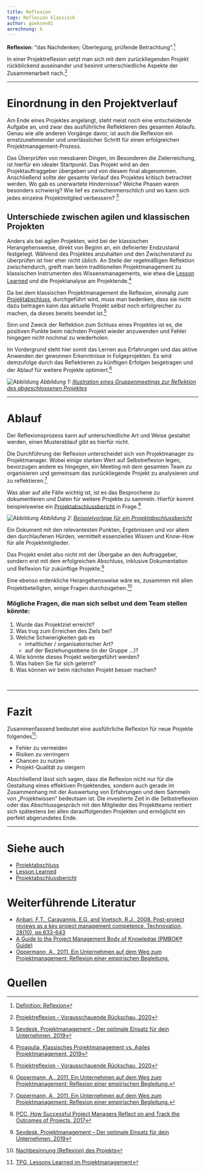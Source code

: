 ```yaml
---
title: Reflexion
tags: Reflexion klassisch 
author: goekcen01
anrechnung: k
---
```



**Reflexion**: "das Nachdenken; Überlegung, prüfende Betrachtung".[^1]

In einer Projektreflexion setzt man sich mit dem zurückliegenden Projekt rückblickend auseinander und besinnt unterschiedliche Aspekte der Zusammenarbeit nach.[^2] <br><hr>


# Einordnung in den Projektverlauf

Am Ende eines Projektes angelangt, steht meist noch eine entscheidende Aufgabe an, und zwar das ausführliche Reflektieren des gesamten Ablaufs. Genau wie alle anderen Vorgänge davor, ist auch die Reflexion ein ernstzunehmender und unerlässlicher Schritt für einen erfolgreichen Projektmanagement-Prozess.

Das Überprüfen von messbaren Dingen, im Besonderen die Zielerreichung, ist hierfür ein idealer Startpunkt. Das Projekt wird an den Projektauftraggeber übergeben und von diesem final abgenommen. Anschließend sollte der gesamte Verlauf des Projektes kritisch betrachtet werden. Wo gab es unerwartete Hindernisse? Welche Phasen waren besonders schwierig? Wie lief es zwischenmenschlich und wo kann sich jedes einzelne Projektmitglied verbessern? [^3]

## Unterschiede zwischen agilen und klassischen Projekten

Anders als bei agilen Projekten, wird bei der klassischen Herangehensweise, direkt von Beginn an, ein definierter Endzustand festgelegt. 
Während des Projektes anzuhalten und den Zwischenstand zu überprüfen ist hier eher nicht üblich.
An Stelle der regelmäßigen Reflektion zwischendurch, greift man beim traditionellen Projektmanagement zu klassischen Instrumenten des Wissensmanagements, wie etwa die [Lesson Learned](Lessons_Learned.md) und die Projektanalyse am Projektende.[^4]

Da bei dem klassischen Projektmanagement die Reflexion, einmalig zum [Projektabschluss](Projektabschluss.md), durchgeführt wird, muss man bedenken, dass sie nicht dazu beitragen kann das aktuelle Projekt selbst noch erfolgreicher zu machen, da dieses bereits beendet ist.[^2] 

Sinn und Zweck der Reflektion zum Schluss eines Projektes ist es, die positiven Punkte beim nächsten Projekt wieder anzuwenden und Fehler hingegen nicht nochmal zu wiederholen.

Im Vordergrund steht hier somit das Lernen aus Erfahrungen und das aktive Anwenden der gewonnen Erkenntnisse in Folgeprojekten. 
Es wird demzufolge durch das Reflektieren zu künftigen Erfolgen beigetragen und der Ablauf für weitere Projekte optimiert.[^8]

![Abbildung](Reflexion/what-is-project-management-process.png)
*Abbildung 1: [Illustration eines Gruppenmeetings zur Reflektion des abgeschlossenen Projektes](https://images.app.goo.gl/SCjDD73gDcpNFknX6)* <br><hr>

# Ablauf

Der Reflexionsprozess kann auf unterschiedliche Art und Weise gestaltet werden, einen Musterablauf gibt es hierfür nicht.

Die Durchführung der Reflexion unterscheidet sich von Projektmanager zu Projektmanager. Wobei einige starken Wert auf Selbstreflexion legen, bevorzugen andere es hingegen, ein Meeting mit dem gesamten Team zu organisieren und gemeinsam das zurückliegende Projekt zu analysieren und zu reflektieren.[^8]

Was aber auf alle Fälle wichtig ist, ist es das Besprochene zu dokumentieren und Daten für weitere Projekte zu sammeln. Hierfür kommt beispielsweise ein [Projektabschlussbericht](Projektabschlussbericht.md) in Frage.[^5]

![Abbildung](Reflexion/440836_1_De_5_Fig2_HTML.png)
*Abbildung 2: [Beispielvorlage für ein Projektabschlussbericht](https://images.app.goo.gl/ayaGZiNhzzog48B48)*

Ein Dokument mit den relevantesten Punkten, Ergebnissen und vor allem den durchlaufenen Hürden, vermittelt essenzielles Wissen und Know-How für alle Projektmitglieder.

Das Projekt endet also nicht mit der Übergabe an den Auftraggeber, sondern erst mit dem erfolgreichen Abschluss, inklusive Dokumentation und Reflexion für zukünftige Projekte.[^3]

Eine ebenso erdenkliche Herangehensweise wäre es, zusammen mit allen Projektbeteiligten, einige Fragen durchzugehen.[^6] 

### Mögliche Fragen, die man sich selbst und dem Team stellen könnte:
1.  Wurde das Projektziel erreicht? 
2.  Was trug zum Erreichen des Ziels bei?
3.  Welche Schwierigkeiten gab es
     -   inhaltlicher / organisatorischer Art?
     -   auf der Beziehungsebene (in der Gruppe ...)?
4.  Wie könnte dieses Projekt weitergeführt werden?
5.  Was haben Sie für sich gelernt?
6. Was können wir beim nächsten Projekt besser machen? 

<br><hr>


# Fazit

Zusammenfassend bedeutet eine ausführliche Reflexion für neue Projekte folgendes[^7]: 
* Fehler zu vermeiden
* Risiken zu verringern
* Chancen zu nutzen
* Projekt-Qualität zu steigern

Abschließend lässt sich sagen, dass die Reflexion nicht nur für die Gestaltung eines effektiven Projektendes, sondern auch gerade im Zusammenhang mit der Auswertung von Erfahrungen und dem Sammeln von „Projektwissen“ bedeutsam ist. Die investierte Zeit in die Selbstreflexion oder das Abschlussgespräch mit den Mitglieder des Projektteams rentiert sich spätestens bei allen darauffolgenden Projekten und ermöglicht ein perfekt abgerundetes Ende. <br><hr>


# Siehe auch

* [Projektabschluss](Projektabschluss.md)
* [Lesson Learned](Lessons_Learned.md)
* [Projektabschlussbericht](Projektabschlussbericht.md)


# Weiterführende Literatur

* [Anbari, F.T., Carayannis, E.G. and Voetsch, R.J., 2008. Post-project reviews as a key project management competence. Technovation, 28(10), pp.633-643](https://www.researchgate.net/profile/Robert-Voetsch/publication/245131310_Post-project_reviews_as_a_key_project_management_competence/links/5ebab3a4458515626ca18fe0/Post-project-reviews-as-a-key-project-management-competence.pdf)
* [A Guide to the Project Management Body of Knowledge (PMBOK® Guide)](https://www.pmi.org/pmbok-guide-standards/foundational/PMBOK)
* [Oppermann, A., 2011. Ein Unternehmen auf dem Weg zum Projektmanagement: Reflexion einer empirischen Begleitung.](https://hildok.bsz-bw.de/files/131/386760373.pdf)


# Quellen

[^1]: [Definition: Reflexion](https://www.duden.de/rechtschreibung/Reflexion)

[^2]: [Projektreflexion - Vorausschauende Rückschau, 2020](https://blog.internet-halunken.de/agiles-projektmanagement/projektreflexion-vorausschauende-rueckschau/)

[^3]: [Sevdesk, Projektmanagement – Der optimale Einsatz für dein Unternehmen, 2019](https://sevdesk.de/blog/projektmanagement/#phasen-des-projektmanagement)

[^4]: [Proaqulia, Klassisches Projektmanagement vs. Agiles Projektmanagement, 2019](https://www.proaquila.de/2019/02/22/klassisches-projektmanagement-versus-agiles-projektmanagement/)

[^5]: [PCC, How Successful Project Managers Reflect on and Track the Outcomes of Projects, 2017](https://climb.pcc.edu/blog/how-successful-project-managers-reflect-on-and-track-the-outcomes-of-projects)

[^6]: [Nachbesinnung (Reflexion) des Projekts](https://lehrerfortbildung-bw.de/st_kompetenzen/weiteres/projekt/projektkompetenz/instrumente/bewertung/fragebogen_nachbesinnung.htm)

[^7]: [TPG, Lessons Learned im Projektmanagement](https://www.theprojectgroup.com/blog/lessons-learned-im-projektmanagement/)

[^8]:[Oppermann, A., 2011. Ein Unternehmen auf dem Weg zum Projektmanagement: Reflexion einer empirischen Begleitung.](https://hildok.bsz-bw.de/files/131/386760373.pdf)



